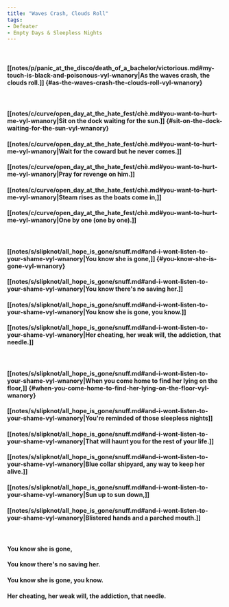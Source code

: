 ```yaml
---
title: "Waves Crash, Clouds Roll"
tags:
- Defeater
- Empty Days & Sleepless Nights
---
```

&nbsp;
#### [[notes/p/panic_at_the_disco/death_of_a_bachelor/victorious.md#my-touch-is-black-and-poisonous-vyl-wnanory|As the waves crash, the clouds roll.]] {#as-the-waves-crash-the-clouds-roll-vyl-wnanory}
&nbsp;
#### [[notes/c/curve/open_day_at_the_hate_fest/chè.md#you-want-to-hurt-me-vyl-wnanory|Sit on the dock waiting for the sun.]] {#sit-on-the-dock-waiting-for-the-sun-vyl-wnanory}
#### [[notes/c/curve/open_day_at_the_hate_fest/chè.md#you-want-to-hurt-me-vyl-wnanory|Wait for the coward but he never comes.]]
#### [[notes/c/curve/open_day_at_the_hate_fest/chè.md#you-want-to-hurt-me-vyl-wnanory|Pray for revenge on him.]]
#### [[notes/c/curve/open_day_at_the_hate_fest/chè.md#you-want-to-hurt-me-vyl-wnanory|Steam rises as the boats come in,]]
#### [[notes/c/curve/open_day_at_the_hate_fest/chè.md#you-want-to-hurt-me-vyl-wnanory|One by one (one by one).]]
&nbsp;
#### [[notes/s/slipknot/all_hope_is_gone/snuff.md#and-i-wont-listen-to-your-shame-vyl-wnanory|You know she is gone,]] {#you-know-she-is-gone-vyl-wnanory}
#### [[notes/s/slipknot/all_hope_is_gone/snuff.md#and-i-wont-listen-to-your-shame-vyl-wnanory|You know there's no saving her.]]
#### [[notes/s/slipknot/all_hope_is_gone/snuff.md#and-i-wont-listen-to-your-shame-vyl-wnanory|You know she is gone, you know.]]
#### [[notes/s/slipknot/all_hope_is_gone/snuff.md#and-i-wont-listen-to-your-shame-vyl-wnanory|Her cheating, her weak will, the addiction, that needle.]]
&nbsp;
#### [[notes/s/slipknot/all_hope_is_gone/snuff.md#and-i-wont-listen-to-your-shame-vyl-wnanory|When you come home to find her lying on the floor,]] {#when-you-come-home-to-find-her-lying-on-the-floor-vyl-wnanory}
#### [[notes/s/slipknot/all_hope_is_gone/snuff.md#and-i-wont-listen-to-your-shame-vyl-wnanory|You're reminded of those sleepless nights]]
#### [[notes/s/slipknot/all_hope_is_gone/snuff.md#and-i-wont-listen-to-your-shame-vyl-wnanory|That will haunt you for the rest of your life.]]
#### [[notes/s/slipknot/all_hope_is_gone/snuff.md#and-i-wont-listen-to-your-shame-vyl-wnanory|Blue collar shipyard, any way to keep her alive.]]
#### [[notes/s/slipknot/all_hope_is_gone/snuff.md#and-i-wont-listen-to-your-shame-vyl-wnanory|Sun up to sun down,]]
#### [[notes/s/slipknot/all_hope_is_gone/snuff.md#and-i-wont-listen-to-your-shame-vyl-wnanory|Blistered hands and a parched mouth.]]
&nbsp;
#### You know she is gone,
#### You know there's no saving her.
#### You know she is gone, you know.
#### Her cheating, her weak will, the addiction, that needle.
